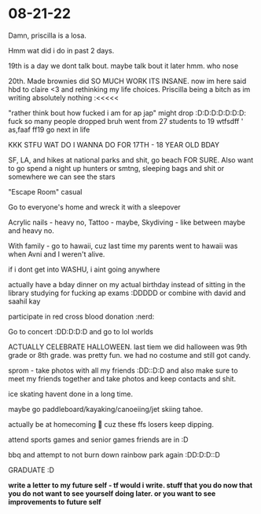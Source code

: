 # 08-21-22

Damn, priscilla is a losa. 

Hmm wat did i do in past 2 days.

19th is a day we dont talk bout. maybe talk bout it later hmm. who nose

20th. Made brownies did SO MUCH WORK ITS INSANE. now im here said hbd to claire <3 and rethinking my life choices. Priscilla being a bitch as im writing absolutely nothing :<<<<<

"rather think bout how fucked i am for ap jap" might drop :D:D:D:D:D:D:D: fuck so many people dropped bruh went from 27 students to 19 wtfsdff ' as,faaf
ff19 go next in life

KKK STFU WAT DO I WANNA DO FOR 17TH - 18 YEAR OLD BDAY

SF, LA, and hikes at national parks and shit, go beach FOR SURE. Also want to go spend a night up hunters or smtng, sleeping bags and shit or somewhere we can see the stars

"Escape Room" casual 

Go to everyone's home and wreck it with a sleepover

Acrylic nails - heavy no, Tattoo - maybe, Skydiving - like between maybe and heavy no.

With family - go to hawaii, cuz last time my parents went to hawaii was when Avni and I weren't alive.

if i dont get into WASHU, i aint going anywhere 

actually have a bday dinner on my actual birthday instead of sitting in the library studying for fucking ap exams :DDDDD or combine with david and saahil kay

participate in red cross blood donation :nerd: 

Go to concert :DD:D:D:D and go to lol worlds

ACTUALLY CELEBRATE HALLOWEEN. last tiem we did halloween was 9th grade or 8th grade. was pretty fun. we had no costume and still got candy. 

sprom - take photos with all my friends :DD::D:D and also make sure to meet my friends together and take photos and keep contacts and shit.

ice skating havent done in a long time. 

maybe go paddleboard/kayaking/canoeiing/jet skiing tahoe.

actually be at homecoming :rofl: cuz these ffs losers keep dipping.

attend sports games and senior games friends are in :D

bbq and attempt to not burn down rainbow park again :DD:D:D::D

GRADUATE :D

**write a letter to my future self - tf would i write. stuff that you do now that you do not want to see yourself doing later. or you want to see improvements to future self**
